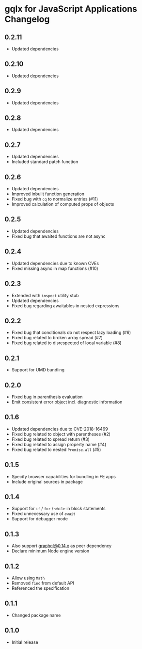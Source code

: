# gqlx for JavaScript Applications Changelog

## 0.2.11

- Updated dependencies

## 0.2.10

- Updated dependencies

## 0.2.9

- Updated dependencies

## 0.2.8

- Updated dependencies

## 0.2.7

- Updated dependencies
- Included standard patch function

## 0.2.6

- Updated dependencies
- Improved inbuilt function generation
- Fixed bug with `cq` to normalize entries (#11)
- Improved calculation of computed props of objects

## 0.2.5

- Updated dependencies
- Fixed bug that awaited functions are not async

## 0.2.4

- Updated dependencies due to known CVEs
- Fixed missing async in map functions (#10)

## 0.2.3

- Extended with `inspect` utility stub
- Updated dependencies
- Fixed bug regarding awaitables in nested expressions

## 0.2.2

- Fixed bug that conditionals do not respect lazy loading (#6)
- Fixed bug related to broken array spread (#7)
- Fixed bug related to disrespected of local variable (#8)

## 0.2.1

- Support for UMD bundling

## 0.2.0

- Fixed bug in parenthesis evaluation
- Emit consistent error object incl. diagnostic information

## 0.1.6

- Updated dependencies due to CVE-2018-16469
- Fixed bug related to object with parentheses (#2)
- Fixed bug related to spread return (#3)
- Fixed bug related to assign property name (#4)
- Fixed bug related to nested `Promise.all` (#5)

## 0.1.5

- Specify browser capabilities for bundling in FE apps
- Include original sources in package

## 0.1.4

- Support for `if` / `for` / `while` in block statements
- Fixed unnecessary use of `await`
- Support for debugger mode

## 0.1.3

- Also support graphql@0.14.x as peer dependency
- Declare minimum Node engine version

## 0.1.2

- Allow using `Math`
- Removed `find` from default API
- Referenced the specification

## 0.1.1

- Changed package name

## 0.1.0

- Initial release
